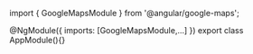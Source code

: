 import { GoogleMapsModule } from '@angular/google-maps';

@NgModule({
  imports: [GoogleMapsModule,...]
})
export class AppModule(){}
